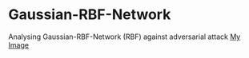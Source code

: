 # Gaussian-RBF-Network
Analysing Gaussian-RBF-Network (RBF) against adversarial attack
[My Image](https://github.com/atiyeh2016/Gaussian-RBF-Network/blob/main/Attack%20Rate.png)
